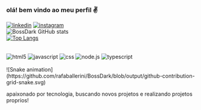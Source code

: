 ### olá! bem vindo ao meu perfil ✌️

[![linkedin](https://img.shields.io/badge/LinkedIn-0077B5?style=for-the-badge&logo=linkedin&logoColor=white)](https://www.linkedin.com/in/rian-calile-874733248)
[![instagram](https://img.shields.io/badge/Instagram-E4405F?style=for-the-badge&logo=instagram&logoColor=white)](https://https://www.instagram.com/rian_calile/)</br>
![BossDark GitHub stats](https://github-readme-stats.vercel.app/api?username=BossDark&show_icons=true&theme=tokyonight)</br>
[![Top Langs](https://github-readme-stats.vercel.app/api/top-langs/?username=BossDark&layout=compact)](https://github.com/anuraghazra/github-readme-stats)
<div style="display: inline_block"></br>
 <img align="center" alt="html5" src="https://img.shields.io/badge/HTML-239120?style=for-the-badge&logo=html5&logoColor=white"/>
 <img align="center" alt="javascript" src="https://img.shields.io/badge/JavaScript-F7DF1E?style=for-the-badge&logo=javascript&logoColor=black"/>
 <img align="center" alt="css" src="https://img.shields.io/badge/CSS-239120?&style=for-the-badge&logo=css3&logoColor=white"/>
 <img align="center" alt="node.js" src="https://img.shields.io/badge/Node.js-43853D?style=for-the-badge&logo=node.js&logoColor=white"/>
 <img align="center" alt="typescript" src="https://img.shields.io/badge/TypeScript-007ACC?style=for-the-badge&logo=typescript&logoColor=white"/>
</div></br>
![Snake animation](https://github.com/rafaballerini/BossDark/blob/output/github-contribution-grid-snake.svg)

apaixonado por tecnologia, buscando novos projetos e realizando projetos proprios!
